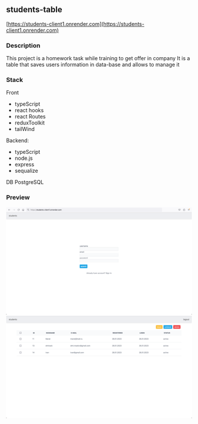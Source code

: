 ## students-table

[https://students-client1.onrender.com](https://students-client1.onrender.com)

### Description

This project is a homework task while training to get offer in company
It is a table that saves users information in data-base and allows to manage it

### Stack

Front

-   typeScript
-   react hooks
-   react Routes
-   reduxToolkit
-   tailWind

Backend:

-   typeScript
-   node.js
-   express
-   sequalize

DB PostgreSQL

### Preview

![Preview](client/public/screen1.png)
![Preview](client/public/screen2.png)
